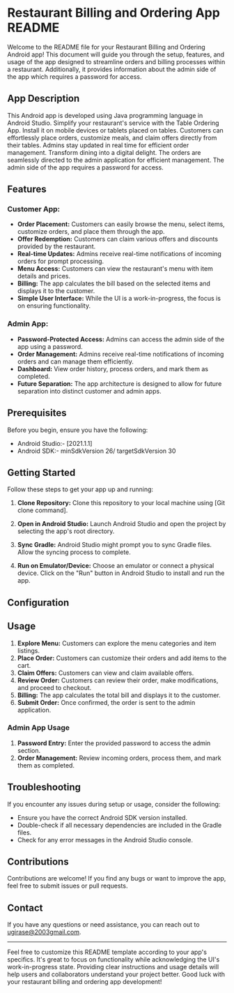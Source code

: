 # Restaurant Billing and Ordering App README

Welcome to the README file for your Restaurant Billing and Ordering Android app! This document will guide you through the setup, features, and usage of the app designed to streamline orders and billing processes within a restaurant. Additionally, it provides information about the admin side of the app which requires a password for access.

## App Description
This Android app is developed using Java programming language in Android Studio. Simplify your restaurant's service with the Table Ordering App. Install it on mobile devices or tablets placed on tables. Customers can effortlessly place orders, customize meals, and claim offers directly from their tables. Admins stay updated in real time for efficient order management. Transform dining into a digital delight. The orders are seamlessly directed to the admin application for efficient management. The admin side of the app requires a password for access.

## Features



### Customer App:
- **Order Placement:** Customers can easily browse the menu, select items, customize orders, and place them through the app.
- **Offer Redemption:** Customers can claim various offers and discounts provided by the restaurant.
- **Real-time Updates:** Admins receive real-time notifications of incoming orders for prompt processing.
- **Menu Access:** Customers can view the restaurant's menu with item details and prices.
- **Billing:** The app calculates the bill based on the selected items and displays it to the customer.
- **Simple User Interface:** While the UI is a work-in-progress, the focus is on ensuring functionality.

### Admin App:
- **Password-Protected Access:** Admins can access the admin side of the app using a password.
- **Order Management:** Admins receive real-time notifications of incoming orders and can manage them efficiently.
- **Dashboard:** View order history, process orders, and mark them as completed.
- **Future Separation:** The app architecture is designed to allow for future separation into distinct customer and admin apps.

## Prerequisites

Before you begin, ensure you have the following:

- Android Studio:- [2021.1.1]
- Android SDK:- minSdkVersion 26/ targetSdkVersion 30


## Getting Started

Follow these steps to get your app up and running:

1. **Clone Repository:** Clone this repository to your local machine using [Git clone command].

2. **Open in Android Studio:** Launch Android Studio and open the project by selecting the app's root directory.

3. **Sync Gradle:** Android Studio might prompt you to sync Gradle files. Allow the syncing process to complete.

4. **Run on Emulator/Device:** Choose an emulator or connect a physical device. Click on the "Run" button in Android Studio to install and run the app.

## Configuration



## Usage


1. **Explore Menu:** Customers can explore the menu categories and item listings.
2. **Place Order:** Customers can customize their orders and add items to the cart.
3. **Claim Offers:** Customers can view and claim available offers.
4. **Review Order:** Customers can review their order, make modifications, and proceed to checkout.
5. **Billing:** The app calculates the total bill and displays it to the customer.
6. **Submit Order:** Once confirmed, the order is sent to the admin application.

### Admin App Usage

1. **Password Entry:** Enter the provided password to access the admin section.
2. **Order Management:** Review incoming orders, process them, and mark them as completed.

## Troubleshooting

If you encounter any issues during setup or usage, consider the following:

- Ensure you have the correct Android SDK version installed.
- Double-check if all necessary dependencies are included in the Gradle files.
- Check for any error messages in the Android Studio console.

## Contributions

Contributions are welcome! If you find any bugs or want to improve the app, feel free to submit issues or pull requests.



## Contact

If you have any questions or need assistance, you can reach out to ugirase@2003gmail.com.

---

Feel free to customize this README template according to your app's specifics. It's great to focus on functionality while acknowledging the UI's work-in-progress state. Providing clear instructions and usage details will help users and collaborators understand your project better. Good luck with your restaurant billing and ordering app development!
